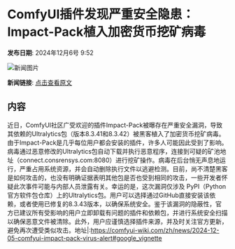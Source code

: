 # ComfyUI插件发现严重安全隐患：Impact-Pack植入加密货币挖矿病毒

**发布日期**: 2024年12月6号 9:52

![新闻图片](https://pic.chinaz.com/picmap/thumb/202306261422262392_7.jpg)

**新闻链接**: [点击查看原文](https://www.aibase.com/zh/news/13739)

## 内容

近日，ComfyUI社区广受欢迎的插件Impact-Pack被曝存在严重安全漏洞，导致其依赖的Ultralytics包（版本8.3.41和8.3.42）被黑客植入了加密货币挖矿病毒。由于Impact-Pack是几乎每位用户都会安装的插件，许多人可能因此受到了影响。病毒通过恶意修改的Ultralytics包自动下载并执行恶意程序，连接到可疑的矿池地址（connect.consrensys.com:8080）进行挖矿操作。病毒在后台悄无声息地运行，严重占用系统资源，并会自动删除执行文件以逃避检测。目前，尚不清楚黑客是如何攻击的，也没有明确证据表明其他包是否也受到相同的攻击，一些开发者怀疑此次事件可能与内部人员泄露有关。幸运的是，这次漏洞仅涉及 PyPI（Python 官方软件包仓库）上的Ultralytics包。用户可以选择通过GitHub直接安装该依赖，或者使用已修复的8.3.43版本，以确保系统安全。鉴于该漏洞的隐蔽性，官方已建议所有受影响的用户立即卸载有问题的插件和依赖包，并进行系统安全扫描以确保恶意文件被清除。此外，用户应谨慎选择插件来源，并及时关注官方更新，避免再次遭受类似攻击。地址|:https://comfyui-wiki.com/zh/news/2024-12-05-comfyui-impact-pack-virus-alert#google_vignette
